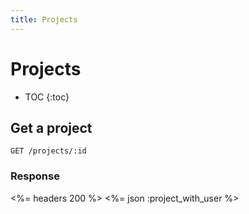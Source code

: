 ```yaml
---
title: Projects
---
```


# Projects

* TOC
{:toc}

## Get a project

    GET /projects/:id

### Response

<%= headers 200 %>
<%= json :project_with_user %>
